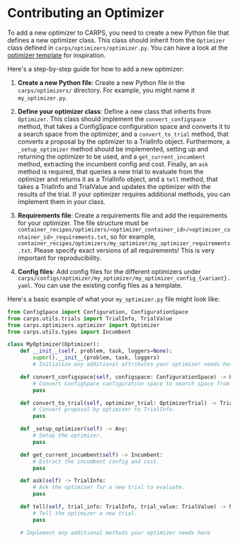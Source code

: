 # Contributing an Optimizer

To add a new optimizer to CARPS, you need to create a new Python file that defines a new optimizer
class. This class should inherit from the `Optimizer` class defined in
`carps/optimizers/optimizer.py`. You can have a look at the
[optimizer template](https://github.com/automl/CARP-S-template/blob/main/my-optimizer.py)
for inspiration.

Here's a step-by-step guide for how to add a new optimizer:

1. **Create a new Python file**:
   Create a new Python file in the `carps/optimizers/` directory.
   For example, you might name it `my_optimizer.py`.


2. **Define your optimizer class**:
   Define a new class that inherits from `Optimizer`. This class should implement the
   `convert_configspace` method, that takes a ConfigSpace configuration space and converts it to
   a search space from the optimizer, and a `convert_to_trial` method, that converts a proposal by
   the optimizer to a TrialInfo object. Furthermore, a `_setup_optimizer` method should be
   implemented,
   setting up and returning the optimizer to be used, and a `get_current_incumbent` method,
   extracting
   the incumbent config and cost. Finally, an `ask` method is required, that
   queries a new trial to evaluate from the optimizer and returns it as a TrialInfo object, and a
   `tell` method, that takes a TrialInfo and TrialValue and updates the optimizer with the results
   of
   the trial. If your optimizer requires additional methods, you can implement them in your class.


3. **Requirements file**: Create a requirements file and add the requirements for your optimizer.
   The file structure must be
   `container_recipes/optimizers/<optimizer_container_id>/<optimizer_container_id>_requirements.txt`,
   so for example, `container_recipes/optimizers/my_optimizer/my_optimizer_requirements.txt`.
   Please specify exact versions of all requirements! This is very important for reproducibility.


4. **Config files**: Add config files for the different optimizers under
   `carps/configs/optimizer/my_optimizer/my_optimizer_config_{variant}.yaml`.
   You can use the existing config files as a template.

Here's a basic example of what your `my_optimizer.py` file might look like:

```python
from ConfigSpace import Configuration, ConfigurationSpace
from carps.utils.trials import TrialInfo, TrialValue
from carps.optimizers.optimizer import Optimizer
from carps.utils.types import Incumbent

class MyOptimizer(Optimizer):
    def __init__(self, problem, task, loggers=None):
        super().__init__(problem, task, loggers)
        # Initialize any additional attributes your optimizer needs here

    def convert_configspace(self, configspace: ConfigurationSpace) -> OptimizerSearchSpace:
        # Convert ConfigSpace configuration space to search space from optimizer.
        pass

    def convert_to_trial(self, optimizer_trial: OptimizerTrial) -> TrialInfo:
        # Convert proposal by optimizer to TrialInfo.
        pass

    def _setup_optimizer(self) -> Any:
        # Setup the optimizer.
        pass

    def get_current_incumbent(self) -> Incumbent:
        # Extract the incumbent config and cost.
        pass

    def ask(self) -> TrialInfo:
        # Ask the optimizer for a new trial to evaluate.
        pass

    def tell(self, trial_info: TrialInfo, trial_value: TrialValue) -> None:
        # Tell the optimizer a new trial.
        pass

    # Implement any additional methods your optimizer needs here
```
